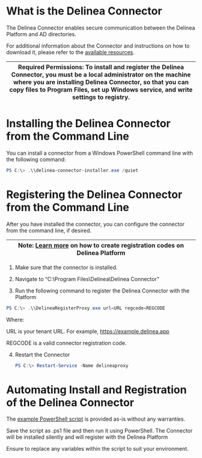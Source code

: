 # What is the Delinea Connector

The Delinea Connector enables secure communication between the Delinea Platform
and AD directories.

For additional information about the Connector and instructions on how to
download it, please refer to the [available
resources](https://docs.delinea.com/dp/current/connector).

| **Required Permissions**: To install and register the Delinea Connector, you must be a local administrator on the machine where you are installing Delinea Connector, so that you can copy files to Program Files, set up Windows service, and write settings to registry. |
|----------------------------------------------------------------------------------------------------------------------------------------------------------------------------------------------------------------------------------------------------------------------------|

# Installing the Delinea Connector from the Command Line

You can install a connector from a Windows PowerShell command line with the
following command:

```powershell
PS C:\> .\\delinea-connector-installer.exe /quiet
```

# Registering the Delinea Connector from the Command Line

After you have installed the connector, you can configure the connector from the
command line, if desired.

| Note: [Learn more](https://docs.delinea.com/dp/current/connector#to_create_a_new_registration_code) on how to create registration codes on Delinea Platform |
|-------------------------------------------------------------------------------------------------------------------------------------------------------------|

1.  Make sure that the connector is installed.

2.  Navigate to “C:\\Program Files\\Delinea\\Delinea Connector”

3.  Run the following command to register the Delinea Connector with the
    Platform

```powershell
PS C:\> .\\DelineaRegisterProxy.exe url=URL regcode=REGCODE
```

 Where:

URL is your tenant URL. For example, https://example.delinea.app

REGCODE is a valid connector registration code.

4.  Restart the Connector  
    ```powershell
    PS C:\> Restart-Service -Name delineaproxy
    ```

# Automating Install and Registration of the Delinea Connector

The [example PowerShell script](https://github.com/DelineaXPM/delinea-platform/blob/ef04082750b21abf84edfaf6d25cae9d5396e42b/DelineaConnector/delinea-connector-install.ps1) is provided as-is without any warranties.

Save the script as .ps1 file and then run it using PowerShell. The Connector
will be installed silently and will register with the Delinea Platform

Ensure to replace any variables within the script to suit your environment.


